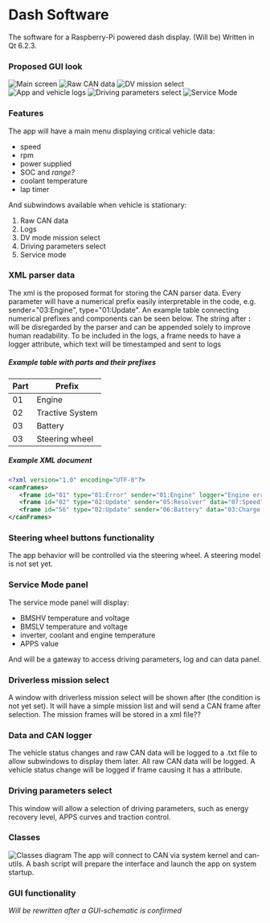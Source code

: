 # Dash Software
The software for a Raspberry-Pi powered dash display. (Will be) Written in Qt 6.2.3.
### Proposed GUI look
![Main screen](https://i.ibb.co/T18HSnz/Screenshot-from-2022-02-14-14-29-39.png)
![Raw CAN data](https://i.ibb.co/Lr7LKHX/Screenshot-from-2022-02-14-14-29-27.png)
![DV mission select](https://i.ibb.co/pW8ZNhq/Screenshot-from-2022-02-14-14-30-48.png)
![App and vehicle logs](https://i.ibb.co/s36yyMX/Screenshot-from-2022-02-14-14-30-03.png)
![Driving parameters select](https://i.ibb.co/NxBqchD/Screenshot-from-2022-02-14-14-29-48.png)
![Service Mode](https://i.ibb.co/M9Fy0jH/Screenshot-from-2022-02-15-15-23-28.png)
### Features
The app will have a main menu displaying critical vehicle data: 
- speed
- rpm
- power supplied
- SOC and *range?*
- coolant temperature
- lap timer

And subwindows available when vehicle is stationary:
1. Raw CAN data
2. Logs
3. DV mode mission select
4. Driving parameters select
5. Service mode

### XML parser data
The xml is the proposed format for storing the CAN parser data. Every parameter will have a numerical prefix easily interpretable in the code, e.g. sender="03:Engine", type="01:Update". An example table connecting numerical prefixes and components can be seen below. The string after **:** will be disregarded by the parser and can be appended solely to improve human readability.
To be included in the logs, a frame needs to have a logger attribute, which text will be timestamped and sent to logs
##### Example table with parts and their prefixes

| Part  | Prefix |
| ------------- | ------------- |
| 01  | Engine  |
| 02  | Tractive System  |
| 03 | Battery |
| 03 | Steering wheel |
##### Example XML document
```xml
<?xml version="1.0" encoding="UTF-8"?>
<canFrames>
   <frame id="01" type="01:Error" sender="01:Engine" logger="Engine error reported"></frame>
   <frame id="02" type="02:Update" sender="05:Resolver" data="07:Speed" format="02:Unsigned Int"><frame>
   <frame id="56" type="02:Update" sender="06:Battery" data="03:Charge level" format="04:float" logger="Charge level decreased"><frame>
</canFrames>
```
### Steering wheel buttons functionality
The app behavior will be controlled via the steering wheel. A steering model is not set yet.
### Service Mode panel
The service mode panel will display:
- BMSHV temperature and voltage
- BMSLV temperature and voltage
- inverter, coolant and engine temperature
- APPS value

And will be a gateway to access driving parameters, log and can data panel.
### Driverless mission select
A window with driverless mission select will be shown after (the condition is not yet set). It will have a simple mission list and will send a CAN frame after selection.
The mission frames will be stored in a xml file??
### Data and CAN logger
The vehicle status changes and raw CAN data will be logged to a .txt file to allow subwindows to display them later.
All raw CAN data will be logged. A vehicle status change will be logged if frame causing it has a <logger> attribute.
### Driving parameters select
This window will allow a selection of driving parameters, such as energy recovery level, APPS curves and traction control.
### Classes

![Classes diagram](https://i.ibb.co/dG70Szd/Screenshot-from-2022-02-14-14-37-06.png)
The app will connect to CAN via system kernel and can-utils. A bash script will prepare the interface and launch the app on system startup.
### GUI functionality
*Will be rewritten after a GUI-schematic is confirmed*